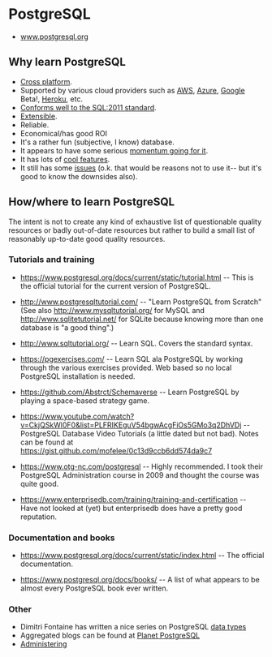 # PostgreSQL

 * www.postgresql.org

## Why learn PostgreSQL

 * [Cross platform](https://www.postgresql.org/download/).
 * Supported by various cloud providers such as
    [AWS](https://aws.amazon.com/rds/postgresql/),
    [Azure](https://azure.microsoft.com/en-us/services/postgresql/),
    [Google](https://cloud.google.com/sql/docs/postgres/) Beta!,
    [Heroku](https://www.heroku.com/postgres), etc.
 * [Conforms well to the SQL:2011 standard](https://www.postgresql.org/docs/current/static/features.html).
 * [Extensible](https://pgxn.org/).
 * Reliable.
 * Economical/has good ROI
 * It's a rather fun (subjective, I know) database.
 * It appears to have some serious [momentum going for it](popularity.md).
 * It has lots of [cool features](postgresql-rocks.md).
 * It still has some [issues](postgresql-sucks.md) (o.k. that would be
    reasons not to use it-- but it's good to know the downsides also).

## How/where to learn PostgreSQL

The intent is not to create any kind of exhaustive list of questionable
quality resources or badly out-of-date resources but rather to build a
small list of reasonably up-to-date good quality resources.

### Tutorials and training

 * https://www.postgresql.org/docs/current/static/tutorial.html -- This
    is the official tutorial for the current version of PostgreSQL.

 * http://www.postgresqltutorial.com/ -- "Learn PostgreSQL from Scratch"
    (See also http://www.mysqltutorial.org/ for MySQL and
    http://www.sqlitetutorial.net/ for SQLite because knowing more than
    one database is "a good thing".)

 * http://www.sqltutorial.org/ -- Learn SQL. Covers the standard syntax.

 * https://pgexercises.com/ -- Learn SQL ala PostgreSQL by working
    through the various exercises provided. Web based so no local
    PostgreSQL installation is needed.

 * https://github.com/Abstrct/Schemaverse -- Learn PostgreSQL by
    playing a space-based strategy game.

 * https://www.youtube.com/watch?v=CkjQSkWl0F0&list=PLFRIKEguV54bgwAcgFiOs5GMo3q2DhVDj
    -- PostgreSQL Database Video Tutorials (a little dated but not bad).
    Notes can be found at https://gist.github.com/mofelee/0c13d9ccb6dd574da9c7

 * https://www.otg-nc.com/postgresql -- Highly recommended. I took
    their PostgreSQL Administration course in 2009 and thought the
    course was quite good.

 * https://www.enterprisedb.com/training/training-and-certification
    -- Have not looked at (yet) but enterprisedb does have a pretty
    good reputation.

### Documentation and books

 * https://www.postgresql.org/docs/current/static/index.html -- The
    official documentation.

 * https://www.postgresql.org/docs/books/ -- A list of what appears to
    be almost every PostgreSQL book ever written.

### Other

 * Dimitri Fontaine has written a nice series on PostgreSQL [data types](https://tapoueh.org/tags/data-types/)
 * Aggregated blogs can be found at [Planet PostgreSQL](https://planet.postgresql.org/)
 * [Administering](dba.md)
